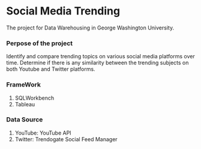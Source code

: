 # Social Media Trending
The project for Data Warehousing in George Washington University.

### Perpose of the project
Identify and compare trending topics on various social media platforms over time. 
Determine if there is any similarity between the trending subjects on both Youtube and Twitter platforms. 

### FrameWork 
1. SQLWorkbench
2. Tableau

### Data Source
1. YouTube: YouTube API
2. Twitter: Trendogate Social Feed Manager
